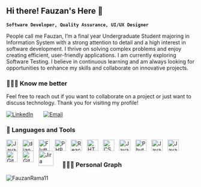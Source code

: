 ## Hi there! Fauzan's Here 👋
**`Software Developer, Quality Assurance, UI/UX Designer`**

People call me Fauzan, I’m a final year Undergraduate Student majoring in Information System with a strong attention to detail and a high interest in software development. I thrive on solving complex problems and enjoy creating efficient, user-friendly applications. I am currently exploring Software Testing. I believe in continuous learning and am always looking for opportunities to enhance my skills and collaborate on innovative projects.

### 🙋🏻‍♂️ Know me better
Feel free to reach out if you want to collaborate on a project or just want to discuss technology. Thank you for visiting my profile!
<p>          
   <!-- LinkedIn Profile Badge -->
   <a href="https://www.linkedin.com/in/fauzanramadhan11">
     <img alt="LinkedIn" title="Connect with me on LinkedIn" src="https://img.shields.io/badge/LinkedIn-Connect-blue?style=for-the-badge&logo=linkedin"/></a>
   &#8287;&#8287;&#8287;&#8287;&#8287;
             
   <!-- Email Me Badge -->
   <a href="mailto:fauzanzietugas@gmail.com">
     <img alt="Email" title="Send me an email" src="https://img.shields.io/badge/Email-Send%20Mail-red?style=for-the-badge&logo=gmail"/></a>
</p>

### 🧰 Languages and Tools
<img align="left" alt="Java" width="30px" style="padding-right:10px;" src="https://cdn.jsdelivr.net/gh/devicons/devicon@latest/icons/laravel/laravel-original.svg" />
<img align="left" alt="django" width="30px" style="padding-right:10px;" src="https://cdn.jsdelivr.net/gh/devicons/devicon@latest/icons/django/django-plain-wordmark.svg" />
<img align="left" alt="Flutter" width="30px" style="padding-right:10px;" src="https://cdn.jsdelivr.net/gh/devicons/devicon@latest/icons/flutter/flutter-original.svg" />
<img align="left" alt="PHP" width="30px" style="padding-right:10px;" src="https://cdn.jsdelivr.net/gh/devicons/devicon@latest/icons/php/php-original.svg"/>
<img align="left" alt="React" width="30px" style="padding-right:10px;" src="https://cdn.jsdelivr.net/gh/devicons/devicon/icons/react/react-original.svg" />
<img align="left" alt="HTML" width="30px" style="padding-right:10px;" src="https://cdn.jsdelivr.net/gh/devicons/devicon/icons/html5/html5-plain.svg" />
<img align="left" alt="CSS" width="30px" style="padding-right:10px;" src="https://cdn.jsdelivr.net/gh/devicons/devicon/icons/css3/css3-plain.svg" />
<img align="left" alt="JavaScript" width="30px" style="padding-right:10px;" src="https://cdn.jsdelivr.net/gh/devicons/devicon/icons/javascript/javascript-plain.svg" />
<img align="left" alt="Phyton" width="30px" style="padding-right:10px;" src="https://cdn.jsdelivr.net/gh/devicons/devicon@latest/icons/python/python-original.svg" />
<img align="left" alt="Java" width="30px" style="padding-right:10px;" src="https://cdn.jsdelivr.net/gh/devicons/devicon@latest/icons/dart/dart-original.svg" />
<img align="left" alt="Java" width="30px" style="padding-right:10px;" src="https://cdn.jsdelivr.net/gh/devicons/devicon/icons/java/java-original.svg"/>
<img align="left" alt="Git" width="30px" style="padding-right:10px;" src="https://cdn.jsdelivr.net/gh/devicons/devicon/icons/git/git-original.svg" />
<img align="left" alt="GitHub" width="30px" style="padding-right:10px;" src="https://cdn.jsdelivr.net/gh/devicons/devicon/icons/github/github-original.svg" />
<img align="left" alt="Jira" width="40px" style="padding-right:20px;" src="https://cdn.jsdelivr.net/gh/devicons/devicon@latest/icons/jira/jira-original-wordmark.svg" />
<br />
<br />

### 🧑🏻‍💻 Personal Graph
<p><img align="left" src="https://github-readme-stats.vercel.app/api/top-langs?username=FauzanRama11&show_icons=true&locale=en&layout=compact&theme=tokyonight" alt="FauzanRama11" /></p>
